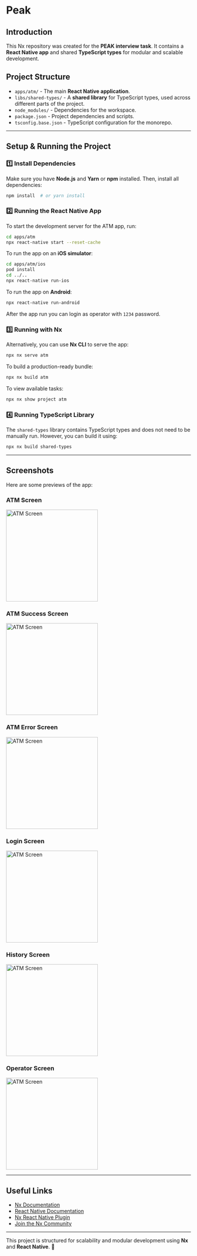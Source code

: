 # Peak

## Introduction

This Nx repository was created for the **PEAK interview task**. It contains a **React Native app** and shared **TypeScript types** for modular and scalable development.

## Project Structure

- `apps/atm/` - The main **React Native application**.
- `libs/shared-types/` - A **shared library** for TypeScript types, used across different parts of the project.
- `node_modules/` - Dependencies for the workspace.
- `package.json` - Project dependencies and scripts.
- `tsconfig.base.json` - TypeScript configuration for the monorepo.

---

## Setup & Running the Project

### 1️⃣ Install Dependencies

Make sure you have **Node.js** and **Yarn** or **npm** installed. Then, install all dependencies:

```sh
npm install  # or yarn install
```

### 2️⃣ Running the React Native App

To start the development server for the ATM app, run:

```sh
cd apps/atm
npx react-native start --reset-cache
```

To run the app on an **iOS simulator**:

```sh
cd apps/atm/ios
pod install
cd ../..
npx react-native run-ios
```

To run the app on **Android**:

```sh
npx react-native run-android
```

After the app run you can login as operator with `1234` password.

### 3️⃣ Running with Nx

Alternatively, you can use **Nx CLI** to serve the app:

```sh
npx nx serve atm
```

To build a production-ready bundle:

```sh
npx nx build atm
```

To view available tasks:

```sh
npx nx show project atm
```

### 4️⃣ Running TypeScript Library

The `shared-types` library contains TypeScript types and does not need to be manually run. However, you can build it using:

```sh
npx nx build shared-types
```

---

## Screenshots

Here are some previews of the app:

### ATM Screen

<img src="apps/atm/assets/screenshots/atm-screen.png" alt="ATM Screen" width="250"/>

### ATM Success Screen

<img src="apps/atm/assets/screenshots/success-screen.png" alt="ATM Screen" width="250"/>

### ATM Error Screen

<img src="apps/atm/assets/screenshots/error-screen.png" alt="ATM Screen" width="250"/>

### Login Screen

<img src="apps/atm/assets/screenshots/login-screen.png" alt="ATM Screen" width="250"/>

### History Screen

<img src="apps/atm/assets/screenshots/history-screen.png" alt="ATM Screen" width="250"/>

### Operator Screen

<img src="apps/atm/assets/screenshots/operator-screen.png" alt="ATM Screen" width="250"/>

---

## Useful Links

- [Nx Documentation](https://nx.dev/)
- [React Native Documentation](https://reactnative.dev/)
- [Nx React Native Plugin](https://nx.dev/nx-api/react-native)
- [Join the Nx Community](https://go.nx.dev/community)

---

This project is structured for scalability and modular development using **Nx** and **React Native**. 🚀

